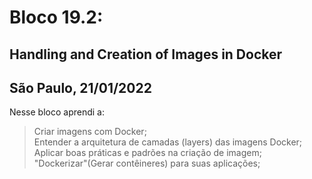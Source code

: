 # Bloco 19.2:

## Handling and Creation of Images in Docker
## São Paulo, 21/01/2022

Nesse bloco aprendi a:

> Criar imagens com Docker;\
> Entender a arquitetura de camadas (layers) das imagens Docker;\
> Aplicar boas práticas e padrões na criação de imagem;\
> "Dockerizar"(Gerar contêineres) para suas aplicações;